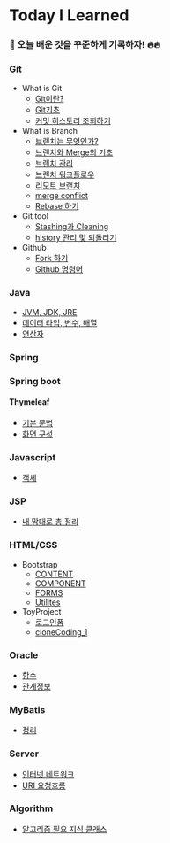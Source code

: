 # Today I Learned

### 📝 오늘 배운 것을 꾸준하게 기록하자! 🔥🔥

### Git
- What is Git
  - [Git이란?](https://github.com/jonghwa-hong/TIL/blob/main/Git/Git%EC%9D%B4%EB%9E%80.md)
  - [Git기초](https://github.com/jonghwa-hong/TIL/blob/main/Git/Git%EA%B8%B0%EC%B4%88.md)
  - [커밋 히스토리 조회하기](https://www.notion.so/9fdc820aeab14e82b2bdf7689ebde8b4)
- What is Branch
  - [브랜치는 무엇인가?](https://www.notion.so/000b23d290b84d49ad3fef860067c5cc)
  - [브랜치와 Merge의 기초](https://www.notion.so/Merge-1158261014c74b719f9a1349f5f5041b)
  - [브랜치 관리](https://www.notion.so/78e730286f694338963c14fedfb16c6a)
  - [브랜치 워크플로우](https://www.notion.so/b6c2110974b54481acaa686a69f1c22d)
  - [리모트 브랜치](https://www.notion.so/650c5106d4234838b06eede4e42be31c)
  - [merge conflict](https://www.notion.so/merge-confilict-a413e5596e814b86ab0d6826cddda441)
  - [Rebase 하기](https://www.notion.so/Rebase-b62919628fac49b98f2c3b677f2ab276)
- Git tool
  - [Stashing과 Cleaning](https://www.notion.so/Stashing-Cleaning-9436c631d71c454db641510755d346d8)
  - [history 관리 및 되돌리기](https://www.notion.so/history-45c03b3b9f894d7da5254f4aaa9aa3c9)
- Github
  - [Fork 하기](https://www.notion.so/Fork-4bd03b609728485893f58a716c93794a)
  - [Github 명령어](https://www.notion.so/Github-033e6a4444f543cb943f24ee9289d473)
### Java
- [JVM, JDK, JRE](https://www.notion.so/JVM-JDK-JRE-2134f9b4f9634f2aafbec599bd11e83b)
- [데이터 타입, 변수, 배열](https://www.notion.so/1fa9f28bbec342e6a02b244c9473f5af)
- [연산자](https://www.notion.so/58152b975a294ff19f7b879d2a81a9ba)
### Spring
### Spring boot
#### Thymeleaf
- [기본 문법](https://www.notion.so/037b781b0fb6462fb728a2528258ca4a)
- [화면 구성](https://www.notion.so/Thymeleaf-Layout-a7858985054a49fdb3097dcdb78a53e2)
### Javascript
- [객체](https://www.notion.so/32c69c574c7742fbb21748081be6e543)
### JSP
- [내 맘대로 총 정리](https://www.notion.so/JSP-def3d3a5229f40699e417952b3e357c0)
### HTML/CSS
- Bootstrap
  - [CONTENT](https://www.notion.so/CONTENT-8a318c9a004f4696a36a8d26ee5b9c24)
  - [COMPONENT](https://www.notion.so/COMPONENT-c593a074e4454536b3f78b00803ab00a)
  - [FORMS](https://www.notion.so/FORMS-9faabc2ca5844031aed6517dad545d9a)
  - [Utilites](https://www.notion.so/Utilites-b5d1b09bd0994b6d8a3108b28f7ffbe7)
- ToyProject
  - [로그인폼](https://github.com/jonghwa-hong/TIL/tree/main/bootstrap/bootstrap_loginForm)
  - [cloneCoding_1](https://github.com/jonghwa-hong/clone-bootstrap1/blob/main/README.md)
### Oracle
  - [함수](https://www.notion.so/602bccef883141c3b9c0d7a09e207962)
  - [관계정보](https://www.notion.so/5e05e912e1b141d8a3871cfb9bf76214)
### MyBatis
  - [정리](https://www.notion.so/Mapper-XML-66c4d7b57c5d474680ee30054b1b865b)
### Server
  - [인터넷 네트워크](https://www.notion.so/b315af715ec14e6a8939bd608e344938)
  - [URI 요청흐름](https://www.notion.so/URI-b365c04147d54dba89e2654b15056860)
### Algorithm
- [알고리즘 필요 지식 클래스](https://www.notion.so/34cdf8aa679e4595a2fc4241fa738fc9)
